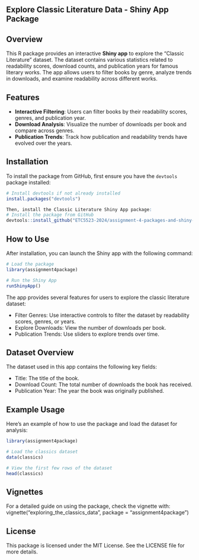 
<!-- README.md is generated from README.Rmd. Please edit that file -->

## Explore Classic Literature Data - Shiny App Package

## Overview

This R package provides an interactive **Shiny app** to explore the
“Classic Literature” dataset. The dataset contains various statistics
related to readability scores, download counts, and publication years
for famous literary works. The app allows users to filter books by
genre, analyze trends in downloads, and examine readability across
different works.

## Features

- **Interactive Filtering**: Users can filter books by their readability
  scores, genres, and publication year.
- **Download Analysis**: Visualize the number of downloads per book and
  compare across genres.
- **Publication Trends**: Track how publication and readability trends
  have evolved over the years.

## Installation

To install the package from GitHub, first ensure you have the `devtools`
package installed:

``` r
# Install devtools if not already installed
install.packages("devtools")

Then, install the Classic Literature Shiny App package:
# Install the package from GitHub
devtools::install_github("ETC5523-2024/assignment-4-packages-and-shiny-apps-Dhanshree-dhrafani")
```

## How to Use

After installation, you can launch the Shiny app with the following
command:

``` r
# Load the package
library(assignment4package)

# Run the Shiny App
runShinyApp()
```

The app provides several features for users to explore the classic
literature dataset:

- Filter Genres: Use interactive controls to filter the dataset by
  readability scores, genres, or years.
- Explore Downloads: View the number of downloads per book.
- Publication Trends: Use sliders to explore trends over time.

## Dataset Overview

The dataset used in this app contains the following key fields:

- Title: The title of the book.
- Download Count: The total number of downloads the book has received.
- Publication Year: The year the book was originally published.

## Example Usage

Here’s an example of how to use the package and load the dataset for
analysis:

``` r
library(assignment4package)

# Load the classics dataset
data(classics)

# View the first few rows of the dataset
head(classics)
```

## Vignettes

For a detailed guide on using the package, check the vignette with:
vignette(“exploring_the_classics_data”, package = “assignment4package”)

## License

This package is licensed under the MIT License. See the LICENSE file for
more details.
